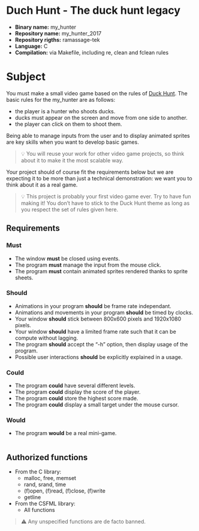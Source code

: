 # Duch Hunt - The duck hunt legacy

- **Binary name:** my_hunter
- **Repository name:** my_hunter_2017
- **Repository rigths:** ramassage-tek
- **Language:** C
- **Compilation:** via Makefile, including re, clean and fclean rules


# Subject

You must make a small video game based on the rules of [Duck Hunt].
The basic rules for the my_hunter are as follows:
- the player is a hunter who shoots ducks.
- ducks must appear on the screen and move from one side to another.
- the player can click on them to shoot them.

Being able to manage inputs from the user and to display animated sprites are key skills
when you want to develop basic games.

> :bulb: You will reuse your work for other video game projects, so think about it to make it the most scalable way.

Your project should of course fit the requirements below but we are expecting it to be more than just a technical demonstration: we want you to think about it as a real game.

> :bulb: This project is probably your first video game ever. Try to have fun making it! You don’t have to stick to the Duck Hunt theme as long as you respect the set of rules given here.

## Requirements

### Must

- The window **must** be closed using events.
- The program **must** manage the input from the mouse click.
- The program **must** contain animated sprites rendered thanks to sprite sheets.

### Should

- Animations in your program **should** be frame rate independant.
- Animations and movements in your program **should** be timed by clocks.
- Your window **should** stick between 800x600 pixels and 1920x1080 pixels.
- Your window **should** have a limited frame rate such that it can be compute without lagging.
- The program **should** accept the “-h” option, then display usage of the program.
- Possible user interactions **should** be explicitly explained in a usage.

### Could

- The program **could** have several different levels.
- The program **could** display the score of the player.
- The program **could** store the highest score made.
- The program **could** display a small target under the mouse cursor.

### Would

- The program **would** be a real mini-game.

<div align="center"><img src="https://tinkerus.files.wordpress.com/2012/09/duckhunt-dogt.png?w=349&h=451" alt="" /></div> 

## Authorized functions

- From the C library:
  - malloc, free, memset
  - rand, srand, time 
  - (f)open, (f)read, (f)close, (f)write
  - getline
- From the CSFML library:
  - All functions

> :warning: Any unspecified functions are de facto banned.

[Duck Hunt]: https://en.wikipedia.org/wiki/Duck_Hunt